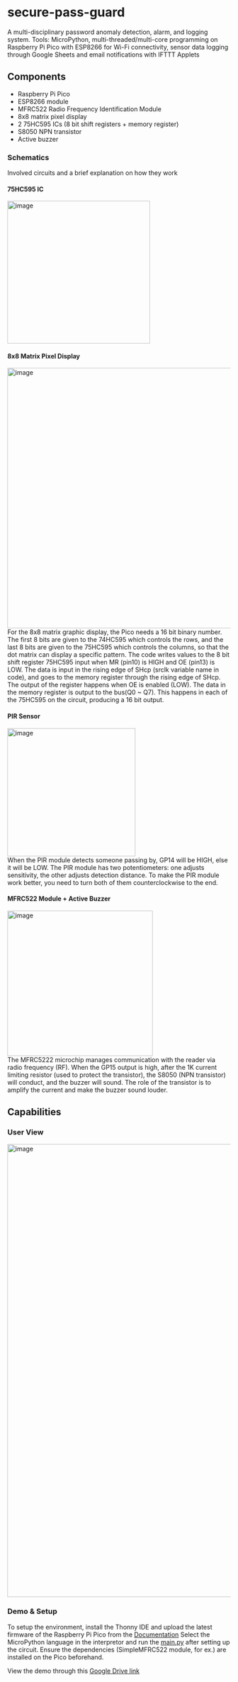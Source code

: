 # secure-pass-guard
A multi-disciplinary password anomaly detection, alarm, and logging system. 
Tools: MicroPython, multi-threaded/multi-core programming on Raspberry Pi Pico with ESP8266 for Wi-Fi connectivity, sensor data logging through Google Sheets and email notifications with IFTTT Applets

## Components 
- Raspberry Pi Pico
- ESP8266 module
- MFRC522 Radio Frequency Identification Module
- 8x8 matrix pixel display
- 2 75HC595 ICs (8 bit shift registers + memory register)
- S8050 NPN transistor
- Active buzzer 
### Schematics
Involved circuits and a brief explanation on how they work
#### 75HC595 IC
<img width="322" alt="image" src="https://github.com/rana-balabel/secure-pass-guard/assets/78990245/d5f0f51b-6702-48b2-ac7e-d21cecb18868"> <br>
#### 8x8 Matrix Pixel Display
<img width="588" alt="image" src="https://github.com/rana-balabel/secure-pass-guard/assets/78990245/1e92d7c9-f45e-4c23-8cc5-5f3957b1fefa"> <br>
For the 8x8 matrix graphic display, the Pico needs a 16 bit binary number. The first 8 bits are given to the 74HC595 which controls the rows, and the last 8 bits are given to the 75HC595 which controls the columns, so that the dot matrix can display a specific pattern.
The code writes values to the 8 bit shift register 75HC595 input when MR (pin10) is HIGH and OE (pin13) is LOW. The data is input in the rising edge of SHcp (srclk variable name in code), and goes to the memory register through the rising edge of SHcp.
The output of the register happens when OE is enabled (LOW). The data in the memory register is output to the bus(Q0 ~ Q7). This happens in each of the 75HC595 on the circuit, producing a 16 bit output.
#### PIR Sensor
<img width="289" alt="image" src="https://github.com/rana-balabel/secure-pass-guard/assets/78990245/74600007-8a9b-4788-9a8d-c5a54c8b5f5b"> <br>
When the PIR module detects someone passing by, GP14 will be HIGH, else it will be LOW.
The PIR module has two potentiometers: one adjusts sensitivity, the other adjusts detection distance. To make the PIR module work better, you need to turn both of them counterclockwise to the end.
#### MFRC522 Module + Active Buzzer 
<img width="328" alt="image" src="https://github.com/rana-balabel/secure-pass-guard/assets/78990245/c5bbd705-b2ab-45b2-8755-4a208bc12232"> <br>
The MFRC5222 microchip manages communication with the reader via radio frequency (RF).
When the GP15 output is high, after the 1K current limiting resistor (used to protect the transistor), the S8050 (NPN transistor) will conduct, and the buzzer will sound.
The role of the transistor is to amplify the current and make the buzzer sound louder.

## Capabilities
### User View
<img width="1023" alt="image" src="https://github.com/rana-balabel/secure-pass-guard/assets/78990245/b5d9cc3e-6e28-4cfb-83bf-f168342a112d"> <br>
### Demo & Setup
To setup the environment, install the Thonny IDE and upload the latest firmware of the Raspberry Pi Pico from the [Documentation](https://www.raspberrypi.com/documentation/microcontrollers/raspberry-pi-pico.html)
Select the MicroPython language in the interpretor and run the [main.py]() after setting up the circuit. Ensure the dependencies (SimpleMFRC522 module, for ex.) are installed on the Pico beforehand.

View the demo through this [Google Drive link](https://drive.google.com/file/d/1BywcW-gau7x6p4sAKkLqN3-PGKrpZqSf/view?usp=sharing) <br>
